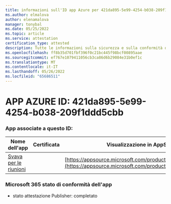 ```yaml
---
title: informazioni sull'ID app Azure per 421da895-5e99-4254-b038-209f1ddd5cbb
ms.author: elmalova
author: elenamalova
manager: tonybal
ms.date: 05/25/2022
ms.topic: article
ms.service: attestation
certification_type: attested
description: Tutte le informazioni sulla sicurezza e sulla conformità disponibili per 421da895-5e99-4254-b038-209f1ddd5cbb.
ms.openlocfilehash: ff8b35d701fbf396f0c21bc445f98bcf00895aae
ms.sourcegitcommit: ef767e1079411056cb3ca86d6b29084e31b0ef1c
ms.translationtype: MT
ms.contentlocale: it-IT
ms.lasthandoff: 05/26/2022
ms.locfileid: "65686511"
---
```

# <a name="azure-app-id-421da895-5e99-4254-b038-209f1ddd5cbb"></a>APP AZURE ID: 421da895-5e99-4254-b038-209f1ddd5cbb


### <a name="apps-associated-with-this-id"></a>App associate a questo ID:
| **Nome dell'app** | **Certificata** | **Visualizzazione in AppSource** |
|--------------|---------------|-----------------------|
| [Svava per le riunioni](../forward/WA200001723.md) |  | [https://appsource.microsoft.com/product/office/WA200001723](https://appsource.microsoft.com/product/office/WA200001723) |

### <a name="microsoft-365-app-compliance-status"></a>Microsoft 365 stato di conformità dell'app
- stato attestazione Publisher: completato
